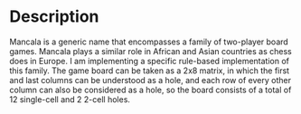 # Description

Mancala is a generic name that encompasses a family of two-player board games. Mancala plays a similar role in African and Asian countries as chess does in Europe. I am implementing a specific rule-based implementation of this family. The game board can be taken as a 2x8 matrix, in which the first and last columns can be understood as a hole, and each row of every other column can also be considered as a hole, so the board consists of a total of 12 single-cell and 2 2-cell holes.